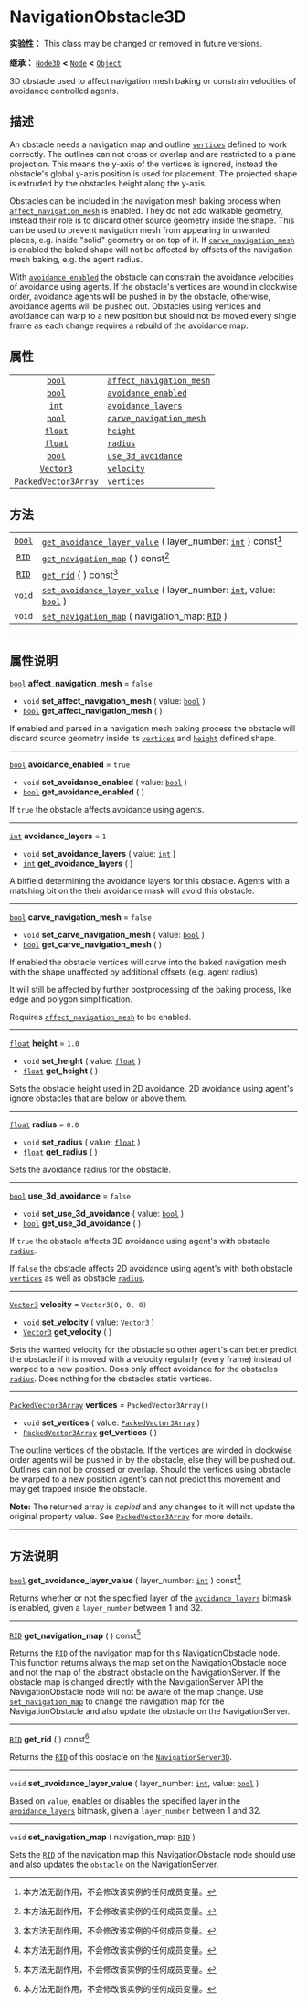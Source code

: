 <!-- ⚠ 请勿编辑本文件 ⚠ -->
<!-- 本文档使用脚本从 WeDot 引擎源码仓库生成。 -->
<!-- 生成脚本：https://github.com/WeDot-Engine/WeDot/tree/4.3/doc/tools/make_md.py； -->
<!-- 原文件：https://github.com/WeDot-Engine/WeDot/tree/4.3/doc/classes/NavigationObstacle3D.xml。 -->

<div id="_class_navigationobstacle3d"></div>

# NavigationObstacle3D

**实验性：** This class may be changed or removed in future versions.

**继承：** [`Node3D`](class_node3d.md) **<** [`Node`](class_node.md) **<** [`Object`](class_object.md)

3D obstacle used to affect navigation mesh baking or constrain velocities of avoidance controlled agents.

## 描述

An obstacle needs a navigation map and outline [`vertices`](class_navigationobstacle3d.md#class_navigationobstacle3d_property_vertices) defined to work correctly. The outlines can not cross or overlap and are restricted to a plane projection. This means the y-axis of the vertices is ignored, instead the obstacle's global y-axis position is used for placement. The projected shape is extruded by the obstacles height along the y-axis.

Obstacles can be included in the navigation mesh baking process when [`affect_navigation_mesh`](class_navigationobstacle3d.md#class_navigationobstacle3d_property_affect_navigation_mesh) is enabled. They do not add walkable geometry, instead their role is to discard other source geometry inside the shape. This can be used to prevent navigation mesh from appearing in unwanted places, e.g. inside "solid" geometry or on top of it. If [`carve_navigation_mesh`](class_navigationobstacle3d.md#class_navigationobstacle3d_property_carve_navigation_mesh) is enabled the baked shape will not be affected by offsets of the navigation mesh baking, e.g. the agent radius.

With [`avoidance_enabled`](class_navigationobstacle3d.md#class_navigationobstacle3d_property_avoidance_enabled) the obstacle can constrain the avoidance velocities of avoidance using agents. If the obstacle's vertices are wound in clockwise order, avoidance agents will be pushed in by the obstacle, otherwise, avoidance agents will be pushed out. Obstacles using vertices and avoidance can warp to a new position but should not be moved every single frame as each change requires a rebuild of the avoidance map.

## 属性

|||
|:-:|:--|
| [`bool`](class_bool.md)                             | [`affect_navigation_mesh`](class_navigationobstacle3d.md#class_navigationobstacle3d_property_affect_navigation_mesh) | ``false``                |
| [`bool`](class_bool.md)                             | [`avoidance_enabled`](class_navigationobstacle3d.md#class_navigationobstacle3d_property_avoidance_enabled)           | ``true``                 |
| [`int`](class_int.md)                               | [`avoidance_layers`](class_navigationobstacle3d.md#class_navigationobstacle3d_property_avoidance_layers)             | ``1``                    |
| [`bool`](class_bool.md)                             | [`carve_navigation_mesh`](class_navigationobstacle3d.md#class_navigationobstacle3d_property_carve_navigation_mesh)   | ``false``                |
| [`float`](class_float.md)                           | [`height`](class_navigationobstacle3d.md#class_navigationobstacle3d_property_height)                                 | ``1.0``                  |
| [`float`](class_float.md)                           | [`radius`](class_navigationobstacle3d.md#class_navigationobstacle3d_property_radius)                                 | ``0.0``                  |
| [`bool`](class_bool.md)                             | [`use_3d_avoidance`](class_navigationobstacle3d.md#class_navigationobstacle3d_property_use_3d_avoidance)             | ``false``                |
| [`Vector3`](class_vector3.md)                       | [`velocity`](class_navigationobstacle3d.md#class_navigationobstacle3d_property_velocity)                             | ``Vector3(0, 0, 0)``     |
| [`PackedVector3Array`](class_packedvector3array.md) | [`vertices`](class_navigationobstacle3d.md#class_navigationobstacle3d_property_vertices)                             | ``PackedVector3Array()`` |

## 方法

|||
|:-:|:--|
| [`bool`](class_bool.md) | [`get_avoidance_layer_value`](class_navigationobstacle3d.md#class_navigationobstacle3d_method_get_avoidance_layer_value) ( layer_number: [`int`](class_int.md) ) const[^const]                   |
| [`RID`](class_rid.md)   | [`get_navigation_map`](class_navigationobstacle3d.md#class_navigationobstacle3d_method_get_navigation_map) ( ) const[^const]                                                                     |
| [`RID`](class_rid.md)   | [`get_rid`](class_navigationobstacle3d.md#class_navigationobstacle3d_method_get_rid) ( ) const[^const]                                                                                           |
| `void`                  | [`set_avoidance_layer_value`](class_navigationobstacle3d.md#class_navigationobstacle3d_method_set_avoidance_layer_value) ( layer_number: [`int`](class_int.md), value: [`bool`](class_bool.md) ) |
| `void`                  | [`set_navigation_map`](class_navigationobstacle3d.md#class_navigationobstacle3d_method_set_navigation_map) ( navigation_map: [`RID`](class_rid.md) )                                             |

<!-- rst-class:: classref-section-separator -->

---

## 属性说明

<div id="_class_navigationobstacle3d_property_affect_navigation_mesh"></div>

[`bool`](class_bool.md) **affect_navigation_mesh** = ``false`` <div id="class_navigationobstacle3d_property_affect_navigation_mesh"></div>

- `void` **set_affect_navigation_mesh** ( value: [`bool`](class_bool.md) )
- [`bool`](class_bool.md) **get_affect_navigation_mesh** ( )

If enabled and parsed in a navigation mesh baking process the obstacle will discard source geometry inside its [`vertices`](class_navigationobstacle3d.md#class_navigationobstacle3d_property_vertices) and [`height`](class_navigationobstacle3d.md#class_navigationobstacle3d_property_height) defined shape.

<!-- rst-class:: classref-item-separator -->

---

<div id="_class_navigationobstacle3d_property_avoidance_enabled"></div>

[`bool`](class_bool.md) **avoidance_enabled** = ``true`` <div id="class_navigationobstacle3d_property_avoidance_enabled"></div>

- `void` **set_avoidance_enabled** ( value: [`bool`](class_bool.md) )
- [`bool`](class_bool.md) **get_avoidance_enabled** ( )

If `true` the obstacle affects avoidance using agents.

<!-- rst-class:: classref-item-separator -->

---

<div id="_class_navigationobstacle3d_property_avoidance_layers"></div>

[`int`](class_int.md) **avoidance_layers** = ``1`` <div id="class_navigationobstacle3d_property_avoidance_layers"></div>

- `void` **set_avoidance_layers** ( value: [`int`](class_int.md) )
- [`int`](class_int.md) **get_avoidance_layers** ( )

A bitfield determining the avoidance layers for this obstacle. Agents with a matching bit on the their avoidance mask will avoid this obstacle.

<!-- rst-class:: classref-item-separator -->

---

<div id="_class_navigationobstacle3d_property_carve_navigation_mesh"></div>

[`bool`](class_bool.md) **carve_navigation_mesh** = ``false`` <div id="class_navigationobstacle3d_property_carve_navigation_mesh"></div>

- `void` **set_carve_navigation_mesh** ( value: [`bool`](class_bool.md) )
- [`bool`](class_bool.md) **get_carve_navigation_mesh** ( )

If enabled the obstacle vertices will carve into the baked navigation mesh with the shape unaffected by additional offsets (e.g. agent radius).

It will still be affected by further postprocessing of the baking process, like edge and polygon simplification.

Requires [`affect_navigation_mesh`](class_navigationobstacle3d.md#class_navigationobstacle3d_property_affect_navigation_mesh) to be enabled.

<!-- rst-class:: classref-item-separator -->

---

<div id="_class_navigationobstacle3d_property_height"></div>

[`float`](class_float.md) **height** = ``1.0`` <div id="class_navigationobstacle3d_property_height"></div>

- `void` **set_height** ( value: [`float`](class_float.md) )
- [`float`](class_float.md) **get_height** ( )

Sets the obstacle height used in 2D avoidance. 2D avoidance using agent's ignore obstacles that are below or above them.

<!-- rst-class:: classref-item-separator -->

---

<div id="_class_navigationobstacle3d_property_radius"></div>

[`float`](class_float.md) **radius** = ``0.0`` <div id="class_navigationobstacle3d_property_radius"></div>

- `void` **set_radius** ( value: [`float`](class_float.md) )
- [`float`](class_float.md) **get_radius** ( )

Sets the avoidance radius for the obstacle.

<!-- rst-class:: classref-item-separator -->

---

<div id="_class_navigationobstacle3d_property_use_3d_avoidance"></div>

[`bool`](class_bool.md) **use_3d_avoidance** = ``false`` <div id="class_navigationobstacle3d_property_use_3d_avoidance"></div>

- `void` **set_use_3d_avoidance** ( value: [`bool`](class_bool.md) )
- [`bool`](class_bool.md) **get_use_3d_avoidance** ( )

If `true` the obstacle affects 3D avoidance using agent's with obstacle [`radius`](class_navigationobstacle3d.md#class_navigationobstacle3d_property_radius).

If `false` the obstacle affects 2D avoidance using agent's with both obstacle [`vertices`](class_navigationobstacle3d.md#class_navigationobstacle3d_property_vertices) as well as obstacle [`radius`](class_navigationobstacle3d.md#class_navigationobstacle3d_property_radius).

<!-- rst-class:: classref-item-separator -->

---

<div id="_class_navigationobstacle3d_property_velocity"></div>

[`Vector3`](class_vector3.md) **velocity** = ``Vector3(0, 0, 0)`` <div id="class_navigationobstacle3d_property_velocity"></div>

- `void` **set_velocity** ( value: [`Vector3`](class_vector3.md) )
- [`Vector3`](class_vector3.md) **get_velocity** ( )

Sets the wanted velocity for the obstacle so other agent's can better predict the obstacle if it is moved with a velocity regularly (every frame) instead of warped to a new position. Does only affect avoidance for the obstacles [`radius`](class_navigationobstacle3d.md#class_navigationobstacle3d_property_radius). Does nothing for the obstacles static vertices.

<!-- rst-class:: classref-item-separator -->

---

<div id="_class_navigationobstacle3d_property_vertices"></div>

[`PackedVector3Array`](class_packedvector3array.md) **vertices** = ``PackedVector3Array()`` <div id="class_navigationobstacle3d_property_vertices"></div>

- `void` **set_vertices** ( value: [`PackedVector3Array`](class_packedvector3array.md) )
- [`PackedVector3Array`](class_packedvector3array.md) **get_vertices** ( )

The outline vertices of the obstacle. If the vertices are winded in clockwise order agents will be pushed in by the obstacle, else they will be pushed out. Outlines can not be crossed or overlap. Should the vertices using obstacle be warped to a new position agent's can not predict this movement and may get trapped inside the obstacle.

**Note:** The returned array is *copied* and any changes to it will not update the original property value. See [`PackedVector3Array`](class_packedvector3array.md) for more details.

<!-- rst-class:: classref-section-separator -->

---

## 方法说明

<div id="_class_navigationobstacle3d_method_get_avoidance_layer_value"></div>

[`bool`](class_bool.md) **get_avoidance_layer_value** ( layer_number: [`int`](class_int.md) ) const[^const]<div id="class_navigationobstacle3d_method_get_avoidance_layer_value"></div>

Returns whether or not the specified layer of the [`avoidance_layers`](class_navigationobstacle3d.md#class_navigationobstacle3d_property_avoidance_layers) bitmask is enabled, given a `layer_number` between 1 and 32.

<!-- rst-class:: classref-item-separator -->

---

<div id="_class_navigationobstacle3d_method_get_navigation_map"></div>

[`RID`](class_rid.md) **get_navigation_map** ( ) const[^const]<div id="class_navigationobstacle3d_method_get_navigation_map"></div>

Returns the [`RID`](class_rid.md) of the navigation map for this NavigationObstacle node. This function returns always the map set on the NavigationObstacle node and not the map of the abstract obstacle on the NavigationServer. If the obstacle map is changed directly with the NavigationServer API the NavigationObstacle node will not be aware of the map change. Use [`set_navigation_map`](class_navigationobstacle3d.md#class_navigationobstacle3d_method_set_navigation_map) to change the navigation map for the NavigationObstacle and also update the obstacle on the NavigationServer.

<!-- rst-class:: classref-item-separator -->

---

<div id="_class_navigationobstacle3d_method_get_rid"></div>

[`RID`](class_rid.md) **get_rid** ( ) const[^const]<div id="class_navigationobstacle3d_method_get_rid"></div>

Returns the [`RID`](class_rid.md) of this obstacle on the [`NavigationServer3D`](class_navigationserver3d.md).

<!-- rst-class:: classref-item-separator -->

---

<div id="_class_navigationobstacle3d_method_set_avoidance_layer_value"></div>

`void` **set_avoidance_layer_value** ( layer_number: [`int`](class_int.md), value: [`bool`](class_bool.md) )<div id="class_navigationobstacle3d_method_set_avoidance_layer_value"></div>

Based on `value`, enables or disables the specified layer in the [`avoidance_layers`](class_navigationobstacle3d.md#class_navigationobstacle3d_property_avoidance_layers) bitmask, given a `layer_number` between 1 and 32.

<!-- rst-class:: classref-item-separator -->

---

<div id="_class_navigationobstacle3d_method_set_navigation_map"></div>

`void` **set_navigation_map** ( navigation_map: [`RID`](class_rid.md) )<div id="class_navigationobstacle3d_method_set_navigation_map"></div>

Sets the [`RID`](class_rid.md) of the navigation map this NavigationObstacle node should use and also updates the `obstacle` on the NavigationServer.

[^virtual]: 本方法通常需要用户覆盖才能生效。
[^const]: 本方法无副作用，不会修改该实例的任何成员变量。
[^vararg]: 本方法除了能接受在此处描述的参数外，还能够继续接受任意数量的参数。
[^constructor]: 本方法用于构造某个类型。
[^static]: 调用本方法无需实例，可直接使用类名进行调用。
[^operator]: 本方法描述的是使用本类型作为左操作数的有效运算符。
[^bitfield]: 这个值是由下列位标志构成位掩码的整数。
[^void]: 无返回值。
